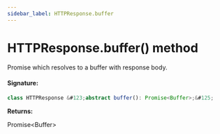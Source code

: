 ```yaml
---
sidebar_label: HTTPResponse.buffer
---
```


# HTTPResponse.buffer() method

Promise which resolves to a buffer with response body.

#### Signature:

```typescript
class HTTPResponse &#123;abstract buffer(): Promise<Buffer>;&#125;
```

**Returns:**

Promise&lt;Buffer&gt;
